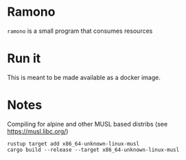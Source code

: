 # Ramono

```ramono``` is a small program that consumes resources

# Run it

This is meant to be made available as a docker image.

# Notes

Compiling for alpine and other MUSL based distribs (see https://musl.libc.org/)

```
rustup target add x86_64-unknown-linux-musl
cargo build --release --target x86_64-unknown-linux-musl

```
